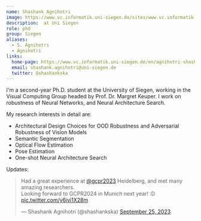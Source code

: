 ```yaml
---
name: Shashank Agnihotri
image: https://www.vc.informatik.uni-siegen.de/sites/www.vc.informatik.uni-siegen.de/files/styles/mitarbeiter_foto/public/pictures/shashank2.jpg
description:  at Uni Siegen
role: phd
group: Siegen
aliases:
  - S. Agnihotri
  - Agnihotri
links:
  home-page: https://www.vc.informatik.uni-siegen.de/en/agnihotri-shashank
  email: shashank.agnihotri@uni-siegen.de
  twitter: @shashankska
---
```



I'm a second-year Ph.D. student at the University of Siegen, working in the Visual Computing Group headed by Prof. Dr. Margret Keuper. I work on robustness of Neural Networks, and Neural Architecture Search.

My research interests in detail are:
- Architectural Design Choices for OOD Robustness and Adversarial Robustness of Vision Models
- Semantic Segmentation
- Optical Flow Estimation
- Pose Estimation
- One-shot Neural Architecture Search

Updates:
<blockquote class="twitter-tweet"><p lang="en" dir="ltr">Had a great experience at <a href="https://twitter.com/gcpr2023?ref_src=twsrc%5Etfw">@gcpr2023</a> Heidelberg, and met many amazing researchers. <br>Looking forward to GCPR2024 in Munich next year! :D <a href="https://t.co/y6ivi1X28m">pic.twitter.com/y6ivi1X28m</a></p>&mdash; Shashank Agnihotri (@shashankska) <a href="https://twitter.com/shashankska/status/1706257431850897802?ref_src=twsrc%5Etfw">September 25, 2023</a></blockquote> <script async src="https://platform.twitter.com/widgets.js" charset="utf-8"></script>
